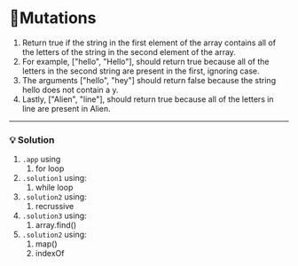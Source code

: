 # 📝Mutations

1. Return true if the string in the first element of the array contains all of the letters of the string in the second element of the array.
2. For example, ["hello", "Hello"], should return true because all of the letters in the second string are present in the first, ignoring case.
3. The arguments ["hello", "hey"] should return false because the string hello does not contain a y.
4. Lastly, ["Alien", "line"], should return true because all of the letters in line are present in Alien.

---

### 💡 Solution
1. `.app` using 
   1. for loop
2. `.solution1` using:
   1. while loop
3. `.solution2` using:
   1. recrussive
4. `.solution3` using:
   1. array.find()
5. `.solution2` using:
   1. map()
   2. indexOf



